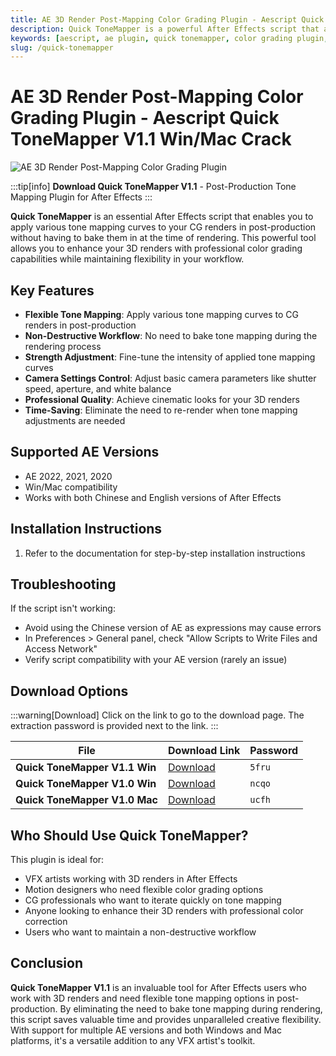 ```yaml
---
title: AE 3D Render Post-Mapping Color Grading Plugin - Aescript Quick ToneMapper V1.1 Win/Mac Crack
description: Quick ToneMapper is a powerful After Effects script that allows you to apply various tone mapping curves to your CG renders in post-production without baking them during rendering. Adjust tone mapping curves, fine-tune strength, and modify camera settings like shutter speed, aperture, and white balance.
keywords: [aescript, ae plugin, quick tonemapper, color grading plugin, after effects, cg rendering, tone mapping, post production, visual effects, 3d render]
slug: /quick-tonemapper
---
```

<!--Above is frontmatter Part-generate depend on content meet Google Seo, you need to balance automation efficiency with Google’s core ranking factors—especially E-E-A-T (Experience, Expertise, Authoritativeness, Trustworthiness), -->

<!--First Part-This is Title -->
# AE 3D Render Post-Mapping Color Grading Plugin - Aescript Quick ToneMapper V1.1 Win/Mac Crack

<!--Second Part-This is First Banner -->
![AE 3D Render Post-Mapping Color Grading Plugin](https://www.gfxcamp.com/wp-content/uploads/2022/07/Aescript-Quick-ToneMapper.jpg)

:::tip[info]
**Download Quick ToneMapper V1.1** - Post-Production Tone Mapping Plugin for After Effects
:::

**Quick ToneMapper** is an essential After Effects script that enables you to apply various tone mapping curves to your CG renders in post-production without having to bake them in at the time of rendering. This powerful tool allows you to enhance your 3D renders with professional color grading capabilities while maintaining flexibility in your workflow.

## Key Features

- **Flexible Tone Mapping**: Apply various tone mapping curves to CG renders in post-production
- **Non-Destructive Workflow**: No need to bake tone mapping during the rendering process
- **Strength Adjustment**: Fine-tune the intensity of applied tone mapping curves
- **Camera Settings Control**: Adjust basic camera parameters like shutter speed, aperture, and white balance
- **Professional Quality**: Achieve cinematic looks for your 3D renders
- **Time-Saving**: Eliminate the need to re-render when tone mapping adjustments are needed

## Supported AE Versions

- AE 2022, 2021, 2020
- Win/Mac compatibility
- Works with both Chinese and English versions of After Effects

## Installation Instructions

1. Refer to the documentation for step-by-step installation instructions

## Troubleshooting

If the script isn't working:
- Avoid using the Chinese version of AE as expressions may cause errors
- In Preferences > General panel, check "Allow Scripts to Write Files and Access Network"
- Verify script compatibility with your AE version (rarely an issue)

<!-- The Last Part-Download -->
## Download Options

:::warning[Download]
Click on the link to go to the download page. The extraction password is provided next to the link.
:::

| File                       | Download Link                                                              | Password |
| -------------------------- | -------------------------------------------------------------------------- | -------- |
| **Quick ToneMapper V1.1 Win** | [Download](https://pan.baidu.com/s/1Eg1XcmTbWkBrweL1OH6FOQ?pwd=5fru) | `5fru`   |
| **Quick ToneMapper V1.0 Win** | [Download](https://pan.baidu.com/s/16LHwbvfxye6r5_uQlQB8UQ?pwd=ncqo) | `ncqo`   |
| **Quick ToneMapper V1.0 Mac** | [Download](https://pan.baidu.com/s/1-BNOYq9m1OSCyqnSqqTKQA?pwd=ucfh) | `ucfh`   |

## Who Should Use Quick ToneMapper?

This plugin is ideal for:
- VFX artists working with 3D renders in After Effects
- Motion designers who need flexible color grading options
- CG professionals who want to iterate quickly on tone mapping
- Anyone looking to enhance their 3D renders with professional color correction
- Users who want to maintain a non-destructive workflow

## Conclusion

**Quick ToneMapper V1.1** is an invaluable tool for After Effects users who work with 3D renders and need flexible tone mapping options in post-production. By eliminating the need to bake tone mapping during rendering, this script saves valuable time and provides unparalleled creative flexibility. With support for multiple AE versions and both Windows and Mac platforms, it's a versatile addition to any VFX artist's toolkit.